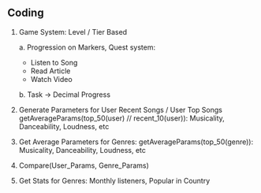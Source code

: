 ## Coding 

1. Game System: Level / Tier Based

    a. Progression on Markers, Quest system:
    - Listen to Song
    - Read Article
    - Watch Video
    
    b. Task -> Decimal Progress
2. Generate Parameters for User Recent Songs / User Top Songs
    getAverageParams(top_50(user) // recent_10(user)): Musicality, Danceability, Loudness, etc
3. Get Average Parameters for Genres: 
    getAverageParams(top_50(genre)): Musicality, Danceability, Loudness, etc
4. Compare(User_Params, Genre_Params)
5. Get Stats for Genres: Monthly listeners, Popular in Country
